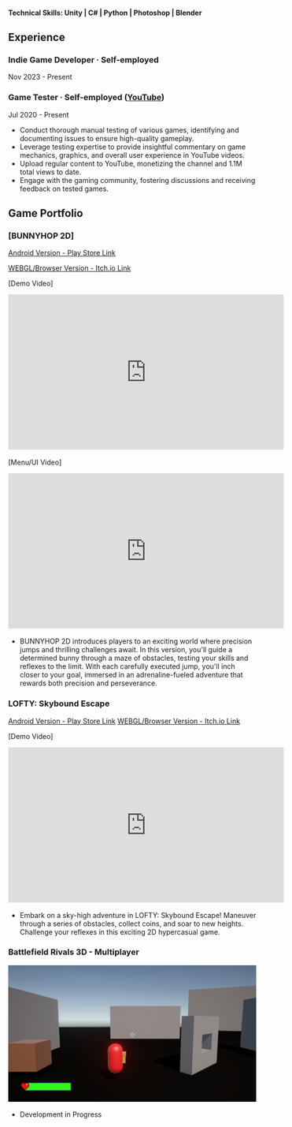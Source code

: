 #### Technical Skills: Unity | C# | Python | Photoshop | Blender

## Experience


### Indie Game Developer · Self-employed
Nov 2023 - Present

### Game Tester · Self-employed ([YouTube](https://www.youtube.com/@KostazGaming))
Jul 2020 - Present
- Conduct thorough manual testing of various games, identifying and documenting issues to ensure high-quality gameplay.
- Leverage testing expertise to provide insightful commentary on game mechanics, graphics, and overall user experience in YouTube videos.
- Upload regular content to YouTube, monetizing the channel and 1.1M total views to date.
- Engage with the gaming community, fostering discussions and receiving feedback on tested games.

## Game Portfolio

### [BUNNYHOP 2D]
[Android Version - Play Store Link](https://play.google.com/store/apps/details?id=com.KostazStudio.BUNNYHOPv2) 

[WEBGL/Browser Version - Itch.io Link](https://kostazgamedev.itch.io/bunnyhop-2d)


[Demo Video]
<iframe width="560" height="315" src="https://www.youtube.com/embed/QJ-eTUWRbHY?si=m73N4n7Pmq8xsHsD" title="YouTube video player" frameborder="0" allow="accelerometer; autoplay; clipboard-write; encrypted-media; gyroscope; picture-in-picture; web-share" referrerpolicy="strict-origin-when-cross-origin" allowfullscreen></iframe>

[Menu/UI Video]
<iframe width="560" height="315" src="https://www.youtube.com/embed/kekCE9aYtYk?si=pFTgvvJQ_k43dv8n" title="YouTube video player" frameborder="0" allow="accelerometer; autoplay; clipboard-write; encrypted-media; gyroscope; picture-in-picture; web-share" referrerpolicy="strict-origin-when-cross-origin" allowfullscreen></iframe>

- BUNNYHOP 2D introduces players to an exciting world where precision jumps and thrilling challenges await. In this version, you'll guide a determined bunny through a maze of obstacles, testing your skills and reflexes to the limit. With each carefully executed jump, you'll inch closer to your goal, immersed in an adrenaline-fueled adventure that rewards both precision and perseverance.

### LOFTY: Skybound Escape
[Android Version - Play Store Link](https://play.google.com/store/apps/details?id=com.KostazStudio.LOFTY)
[WEBGL/Browser Version - Itch.io Link](https://kostazgamedev.itch.io/lofty-skybound-escape?secret=QNAxYZlLycuQBOhiFxiI1rfAro)


[Demo Video]
<iframe width="560" height="315" src="https://www.youtube.com/embed/moQOE8iFMBM?si=9mujmbrOmb2cNeZr" title="YouTube video player" frameborder="0" allow="accelerometer; autoplay; clipboard-write; encrypted-media; gyroscope; picture-in-picture; web-share" referrerpolicy="strict-origin-when-cross-origin" allowfullscreen></iframe>

- Embark on a sky-high adventure in LOFTY: Skybound Escape! Maneuver through a series of obstacles, collect coins, and soar to new heights. Challenge your reflexes in this exciting 2D hypercasual game.

### Battlefield Rivals 3D - Multiplayer
![image](/assets/img/battlefieldrivals_progress.png)
- Development in Progress
